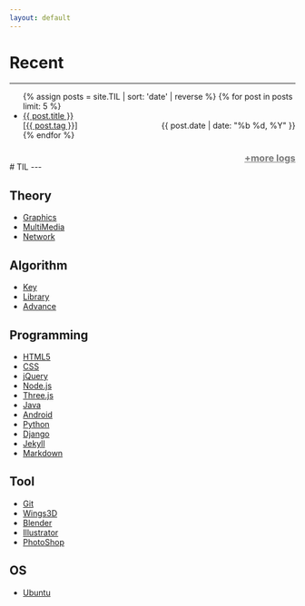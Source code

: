```yaml
---
layout: default 
---
```


# Recent  
---
<ul>
{% assign posts = site.TIL | sort: 'date' | reverse %}
{% for post in posts limit: 5 %}
        <li>
    	<a href="{{ post.url }}">
		{{ post.title }}<br>
		<span>[{{ post.tag }}]</span>
        	<time datetime="{{ post.date | date:"%d-%m-%Y" }}" style="float:right;">{{ post.date | date: "%b %d, %Y" }}</time>
        	</a>
	</li>
{% endfor %}
</ul>
<h3><a style="color:#787878;float:right;" href="logs">+more logs</a></h3>
<br>
# TIL   
---

<div class="div_tag" markdown="1">

## Theory  
- [Graphics](javascript:void(0))  
- [MultiMedia](javascript:void(0))  
- [Network](javascript:void(0))  

## Algorithm  
- [Key](javascript:void(0))  
- [Library](javascript:void(0))  
- [Advance](javascript:void(0))  

## Programming  
- [HTML5](javascript:void(0))    
- [CSS](javascript:void(0))    
- [jQuery](javascript:void(0))  
- [Node.js](javascript:void(0))  
- [Three.js](javascript:void(0))  
- [Java](javascript:void(0))  
- [Android](javascript:void(0))  
- [Python](javascript:void(0))  
- [Django](javascript:void(0))  
- [Jekyll](javascript:void(0))  
- [Markdown](javascript:void(0))  
  
## Tool  
- [Git](javascript:void(0))  
- [Wings3D](javascript:void(0))  
- [Blender](javascript:void(0))  
- [Illustrator](javascript:void(0))  
- [PhotoShop](javascript:void(0))  
  
## OS  
- [Ubuntu](javascript:void(0))  

</div>
<div class="div_tag"></div>
<script>
	$('.div_tag').css('float','left');
        $('.div_tag:nth-of-type(1)').css('width',$('section').width()*0.4);
        $('.div_tag:nth-of-type(2)').css('width',$('section').width()*0.6);

	showTag("{{ posts.first.tag }}");
	
	    var tags = {}
	    {% assign before = "" %}
	    {% for post in posts %}
	    if(tags["{{post.tag}}"])
	            tags["{{post.tag}}"]++;
	    else
	            tags["{{post.tag}}"]=1;
	    {% endfor %}
	
	    var tag_a = document.getElementsByTagName('a');
	    var name;
	    for(var i=0;i<tag_a.length;i++){
	            if((name = tag_a.item(i).innerHTML).indexOf('<') == -1){
	            		if(tags[name]){
						tag_a.item(i).innerHTML = name+" ("+tags[name]+")";
					tag_a.item(i).setAttribute('href','javascript:showTag("'+name+'")');
				}
	            }
	    }
	
	function showTag(name){
		var string_tag = name;
	    	var string_html = "<h2>&gt&nbsp;"+string_tag+"</h2><ul>";
	   	 	{% for post in posts %}
	    	if(string_tag == "{{post.tag}}"){
	            	string_html+='<li><a href="{{ post.url }}">{{ post.title }}';
	            	string_html+='</a></li>';
	    	}
	    	{% endfor %}
		string_html+="</ul>";
	    
	    	$('.div_tag:nth-of-type(2)').html(string_html);
	}
</script>
